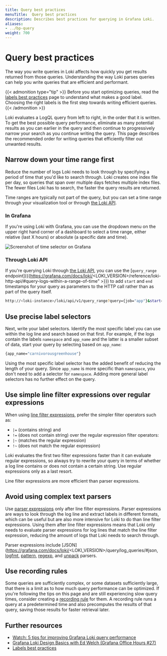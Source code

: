 ```yaml
---
title: Query best practices
menuTitle:  Query best practices
description: Describes best practices for querying in Grafana Loki.
aliases:
- ../bp-query
weight: 700
---
```

# Query best practices

The way you write queries in Loki affects how quickly you get results returned from those queries. Understanding the way Loki parses queries can help you write queries that are efficient and performant.

{{< admonition type="tip" >}}
Before you start optimizing queries, read the [labels best practices](https://grafana.com/docs/loki/<LOKI_VERSION>/get-started/labels/bp-labels/) page to understand what makes a good label. Choosing the right labels is the first step towards writing efficient queries.
{{< /admonition >}}

Loki evaluates a LogQL query from left to right, in the order that it is written. To get the best possible query performance, eliminate as many potential results as you can earlier in the query and then continue to progressively narrow your search as you continue writing the query. This page describes the recommended order for writing queries that efficiently filter out unwanted results.

## Narrow down your time range first

Reduce the number of logs Loki needs to look through by specifying a period of time that you'd like to search through. Loki creates one index file per day, so queries that span over multiple days fetches multiple index files. The fewer files Loki has to search, the faster the query results are returned.

Time ranges are typically not part of the query, but you can set a time range through your visualization tool or through [the Loki API](https://grafana.com/docs/loki/<LOKI_VERSION>/reference/loki-http-api/).


### In Grafana

If you're using Loki with Grafana, you can use the dropdown menu on the upper right hand corner of a dashboard to select a time range, either relative (last X hours) or absolute (a specific date and time).

![Screenshot of time selector on Grafana](../grafana-time-range-picker.png "Grafana time interval selector")

### Through Loki API

If you're querying Loki through [the Loki API](https://grafana.com/docs/loki/<LOKI_VERSION>/reference/loki-http-api/), you can use the [`query_range` endpoint]({{https://grafana.com/docs/loki/<LOKI_VERSION>/reference/loki-http-api/#query-logs-within-a-range-of-time" >}}) to add `start` and `end` timestamps for your query as parameters to the HTTP call rather than as part of the query itself.

```bash
http://<loki-instance>/loki/api/v1/query_range?query={job="app"}&start=1633017600000000000&end=1633104000000000000

```


## Use precise label selectors

Next, write your label selectors. Identify the most specific label you can use within the log line and search based on that first. For example, if the logs contain the labels `namespace` and `app_name` and the latter is a smaller subset of data, start your query by selecting based on `app_name`:

```bash
{app_name="carnivorousgreenhouse"}
```

Using the most specific label selector has the added benefit of reducing the length of your query. Since `app_name` is more specific than `namespace`, you don't need to add a selector for `namespace`. Adding more general label selectors has no further effect on the query.


## Use simple line filter expressions over regular expressions

When using [line filter expressions](https://grafana.com/docs/loki/<LOKI_VERSION>/query/log_queries/#line-filter-expression), prefer the simpler filter operators such as:
- `|=` (contains string) and 
- `!=` (does not contain string)
over the regular expression filter operators:
- `|~` (matches the regular expression)
- `!~` (does not match the regular expression)

Loki evaluates the first two filter expressions faster than it can evaluate regular expressions, so always try to rewrite your query in terms of whether a log line contains or does not contain a certain string. Use regular expressions only as a last resort.

Line filter expressions are more efficient than parser expressions.

## Avoid using complex text parsers

Use [parser expressions](https://grafana.com/docs/loki/<LOKI_VERSION>/query/log_queries/#parser-expression) only after line filter expressions. Parser expressions are ways to look through the log line and extract labels in different formats, which can be useful but are also more intensive for Loki to do than line filter expressions. Using them after line filter expressions means that Loki only needs to evaluate parser expressions for log lines that match the line filter expression, reducing the amount of logs that Loki needs to search through.

Parser expressions include [JSON](https://grafana.com/docs/loki/<LOKI_VERSION>/query/log_queries/#json, [logfmt](https://grafana.com/docs/loki/<LOKI_VERSION>/query/log_queries/#logfmt), [pattern](https://grafana.com/docs/loki/<LOKI_VERSION>/query/log_queries/#pattern), [regexp](https://grafana.com/docs/loki/<LOKI_VERSION>/query/log_queries/#regular-expression), and [unpack](https://grafana.com/docs/loki/<LOKI_VERSION>/query/log_queries/#unpack) parsers.

## Use recording rules

Some queries are sufficiently complex, or some datasets sufficiently large, that there is a limit as to how much query performance can be optimized. If you're following the tips on this page and are still experiencing slow query times, consider creating a [recording rule](https://grafana.com/docs/loki/<LOKI_VERSION>/operations/recording-rules/) for them. A recording rule runs a query at a predetermined time and also precomputes the results of that query, saving those results for faster retrieval later.

## Further resources

- [Watch: 5 tips for improving Grafana Loki query performance](https://grafana.com/blog/2023/01/10/watch-5-tips-for-improving-grafana-loki-query-performance/)
- [Grafana Loki Design Basics with Ed Welch (Grafana Office Hours #27)](https://www.youtube.com/live/3uFMJLufgSo?feature=shared&t=3385)
- [Labels best practices](https://grafana.com/docs/loki/<LOKI_VERSION>/get-started/labels/bp-labels/)